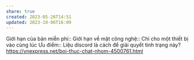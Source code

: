 ```yaml
---
share: true
created: 2023-05-26T14:51
updated: 2023-10-06T16:09
---
```

Giới hạn của bản miễn phí::
Giới hạn về mặt công nghệ:: Chỉ cho một thiết bị vào cùng lúc
Ưu điểm::
Liệu discord là cách để giải quyết tình trạng này? https://vnexpress.net/boi-thuc-chat-nhom-4500761.html
